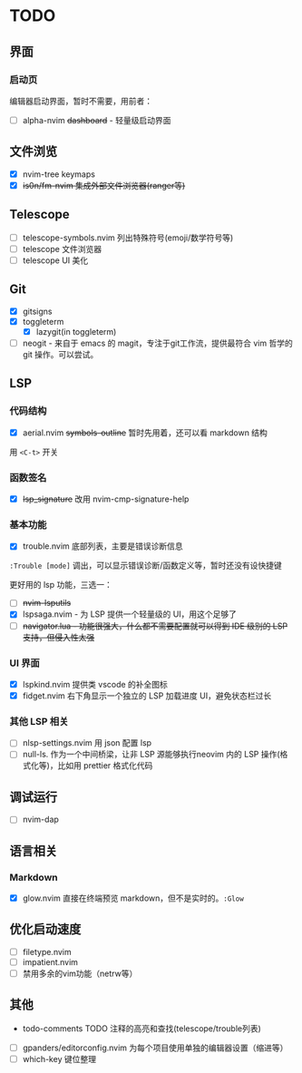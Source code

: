 # TODO

## 界面

### 启动页

编辑器启动界面，暂时不需要，用前者：

- [ ] alpha-nvim ~~dashboard~~ - 轻量级启动界面

## 文件浏览

- [x] nvim-tree keymaps
- [x] ~~is0n/fm-nvim 集成外部文件浏览器(ranger等)~~

## Telescope

- [ ] telescope-symbols.nvim 列出特殊符号(emoji/数学符号等)
- [ ] telescope 文件浏览器
- [ ] telescope UI 美化

## Git

- [x] gitsigns
- [x] toggleterm
  - [x] lazygit(in toggleterm)
- [ ] neogit - 来自于 emacs 的 magit，专注于git工作流，提供最符合 vim 哲学的 git 操作。可以尝试。

## LSP

### 代码结构

- [x] aerial.nvim ~~symbols-outline~~ 暂时先用着，还可以看 markdown 结构

用 `<C-t>` 开关

### 函数签名

- [x] ~~lsp_signature~~ 改用 nvim-cmp-signature-help

### 基本功能

- [x] trouble.nvim 底部列表，主要是错误诊断信息

`:Trouble [mode]` 调出，可以显示错误诊断/函数定义等，暂时还没有设快捷键

更好用的 lsp 功能，三选一：

- [ ] ~~nvim-lsputils~~
- [x] lspsaga.nvim - 为 LSP 提供一个轻量级的 UI，用这个足够了
- [ ] ~~navigator.lua - 功能很强大，什么都不需要配置就可以得到 IDE 级别的 LSP 支持，但侵入性太强~~

### UI 界面

- [x] lspkind.nvim 提供类 vscode 的补全图标
- [x] fidget.nvim 右下角显示一个独立的 LSP 加载进度 UI，避免状态栏过长

### 其他 LSP 相关

- [ ] nlsp-settings.nvim 用 json 配置 lsp
- [ ] null-ls. 作为一个中间桥梁，让非 LSP 源能够执行neovim 内的 LSP 操作(格式化等)，比如用 prettier 格式化代码

## 调试运行

- [ ] nvim-dap

## 语言相关

### Markdown

- [x] glow.nvim 直接在终端预览 markdown，但不是实时的。`:Glow`

## 优化启动速度

- [ ] filetype.nvim
- [ ] impatient.nvim
- [ ] 禁用多余的vim功能（netrw等）

## 其他

- todo-comments TODO 注释的高亮和查找(telescope/trouble列表)
- [ ] gpanders/editorconfig.nvim 为每个项目使用单独的编辑器设置（缩进等）
- [ ] which-key 键位整理
